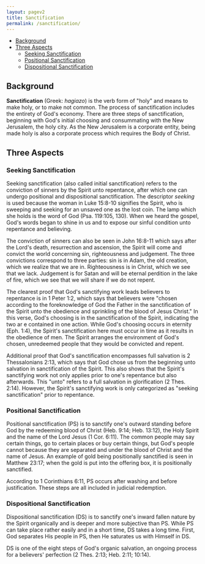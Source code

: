 ```yaml
---
layout: pagev2
title: Sanctification
permalink: /sanctification/
---
```

- [Background](#background)
- [Three Aspects](#three-aspects)
  - [Seeking Sanctification](#seeking-sanctification)
  - [Positional Sanctification](#positional-sanctification)
  - [Dispositional Sanctification](#dispositional-sanctification)

## Background

**Sanctification** (Greek: *hagiazo*) is the verb form of "holy" and means to make holy, or to make not common. The process of sanctification includes the entirety of God's economy. There are three steps of sanctification, beginning with God's initial choosing and consummating with the New Jerusalem, the holy city. As the New Jerusalem is a corporate entity, being made holy is also a corporate process which requires the Body of Christ. 

## Three Aspects

### Seeking Sanctification

Seeking sanctification (also called initial sanctification) refers to the conviction of sinners by the Spirit unto repentance, after which one can undergo positional and dispositional sanctification. The descriptor *seeking* is used because the woman in Luke 15:8-10 signifies the Spirit, who is sweeping and seeking for an unsaved one as the lost coin. The lamp which she holds is the word of God (Psa. 119:105, 130). When we heard the gospel, God's words began to shine in us and to expose our sinful condition unto repentance and believing.

The conviction of sinners can also be seen in John 16:8-11 which says after the Lord's death, resurrection and ascension, the Spirit will come and convict the world concerning sin, righteousness and judgement. The three convictions correspond to three parties: sin is in Adam, the old creation, which we realize that we are in. Righteousness is in Christ, which we see that we lack. Judgement is for Satan and will be eternal perdition in the lake of fire, which we see that we will share if we do not repent.

The clearest proof that God's sanctifying work leads believers to repentance is in 1 Peter 1:2, which says that believers were "chosen according to the foreknowledge of God the Father in the sanctification of the Spirit unto the obedience and sprinkling of the blood of Jesus Christ." In this verse, God's choosing is in the sanctification of the Spirit, indicating the two ar e contained in one action. While God's choosing occurs in eternity (Eph. 1:4), the Spirit's sanctification here must occur in time as it results in the obedience of men. The Spirit arranges the environment of God's chosen, unredeemed people that they would be convicted and repent.

Additional proof that God's sanctification encompasses full salvation is 2 Thessalonians 2:13, which says that God chose us from the beginning unto salvation in sanctification of the Spirit. This also shows that the Spirit's sanctifying work not only applies prior to one's repentance but also afterwards. This "unto" refers to a full salvation in glorification (2 Thes. 2:14). However, the Spirit's sanctifying work is only categorized as "seeking sanctification" prior to repentance.


### Positional Sanctification

Positional sanctification (PS) is to sanctify one's outward standing before God by the redeeming blood of Christ (Heb. 9:14; Heb. 13:12), the Holy Spirit and the name of the Lord Jesus (1 Cor. 6:11). The common people may say certain things, go to certain places or buy certain things, but God's people cannot because they are separated and under the blood of Christ and the name of Jesus. An example of gold being positionally sanctified is seen in Matthew 23:17; when the gold is put into the offering box, it is positionally sanctified.

According to 1 Corinthians 6:11, PS occurs after washing and before justification. These steps are all included in judicial redemption.

### Dispositional Sanctification

Dispositional sanctification (DS) is to sanctify one's inward fallen nature by the Spirit organically and is deeper and more subjective than PS. While PS can take place rather easily and in a short time, DS takes a long time. First, God separates His people in PS, then He saturates us with Himself in DS.

DS is one of the eight steps of God's organic salvation, an ongoing process for a believers' perfection (2 Thes. 2:13; Heb. 2:11; 10:14).
